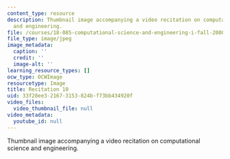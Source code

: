 ```yaml
---
content_type: resource
description: Thumbnail image accompanying a video recitation on computational science
  and engineering.
file: /courses/18-085-computational-science-and-engineering-i-fall-2008/33f28ee321673153824bf73bb434920f_r10.jpg
file_type: image/jpeg
image_metadata:
  caption: ''
  credit: ''
  image-alt: ''
learning_resource_types: []
ocw_type: OCWImage
resourcetype: Image
title: Recitation 10
uid: 33f28ee3-2167-3153-824b-f73bb434920f
video_files:
  video_thumbnail_file: null
video_metadata:
  youtube_id: null
---
```

Thumbnail image accompanying a video recitation on computational science and engineering.

